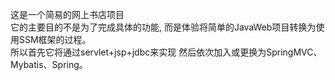 这是一个简易的网上书店项目  
它的主要目的不是为了完成具体的功能, 而是体验将简单的JavaWeb项目转换为使用SSM框架的过程。   
所以首先它将通过servlet+jsp+jdbc来实现
然后依次加入或更换为SpringMVC、Mybatis、Spring。
